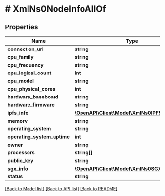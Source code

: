 # # XmlNs0NodeInfoAllOf

## Properties

Name | Type | Description | Notes
------------ | ------------- | ------------- | -------------
**connection_url** | **string** |  | [optional]
**cpu_family** | **string** |  | [optional]
**cpu_frequency** | **string** |  | [optional]
**cpu_logical_count** | **int** |  | [optional]
**cpu_model** | **string** |  | [optional]
**cpu_physical_cores** | **int** |  | [optional]
**hardware_baseboard** | **string** |  | [optional]
**hardware_firmware** | **string** |  | [optional]
**ipfs_info** | [**\OpenAPI\Client\Model\XmlNs0IPFSSystemInfo**](XmlNs0IPFSSystemInfo.md) |  | [optional]
**memory** | **string** |  | [optional]
**operating_system** | **string** |  | [optional]
**operating_system_uptime** | **int** |  | [optional]
**owner** | **string** |  | [optional]
**processors** | **string[]** |  | [optional]
**public_key** | **string** |  | [optional]
**sgx_info** | [**\OpenAPI\Client\Model\XmlNs0SGXInfo**](XmlNs0SGXInfo.md) |  | [optional]
**status** | **string** |  | [optional]

[[Back to Model list]](../../README.md#models) [[Back to API list]](../../README.md#endpoints) [[Back to README]](../../README.md)
